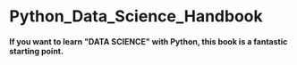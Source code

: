 # Python_Data_Science_Handbook
<p><h4>If you want to learn "DATA SCIENCE" with Python, this book is a fantastic starting point. </h4></p>
